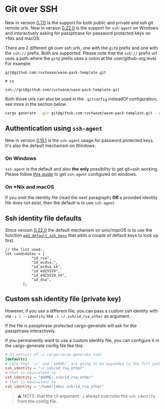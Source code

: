# Git over SSH

New in version [0.7.0] is the support for both public and private and ssh git remote urls.
New in version [0.22.0] is the support for `ssh-agent` on Windows and interactively asking for passphrase for password protected keys on *Nix and macOS.

There are 2 different git over ssh urls, one with the `git@` prefix and one with the `ssh://` prefix. Both are supported. Please note that the `ssh://` prefix url uses a path where the `git@` prefix uses a colon at the user/github-org level. For example:

```raw
git@github.com:rustwasm/wasm-pack-template.git

# vs

ssh://git@github.com/rustwasm/wasm-pack-template.git
```

Both those urls can also be used in the `.gitconfig` insteadOf configuration, see more in the section below.

```sh
cargo generate --git git@github.com:rustwasm/wasm-pack-template.git --name mywasm
```

## Authentication using `ssh-agent`

New in version [0.15.1] is the `ssh-agent` usage for password protected keys. It's also the default mechanism on Windows.

### On Windows

`ssh-agent` is the default and also **the only** possibility to get git+ssh working.
Please follow [this guide](https://github.com/cargo-generate/cargo-generate/discussions/653) to get `ssh-agent` configured on windows.

### On *Nix and macOS

If you omit the identity file (read the next paragraph) **OR** a provided identity file does not exist, then the default is to use `ssh-agent`.

## Ssh identity file defaults

Since version [0.22.0] the default mechanism on unix/macOS is to use the function [`add_default_ssh_keys`](https://github.com/de-vri-es/auth-git2-rs/blob/fd6502e20b9e82063b950ac9e32f6454341e71f2/src/lib.rs#L344) that adds a couple of default keys to look up first.

```
// the list used..
let candidates = [
			"id_rsa",
			"id_ecdsa,",
			"id_ecdsa_sk",
			"id_ed25519",
			"id_ed25519_sk",
			"id_dsa",
		];
```

## Custom ssh identity file (private key)

However, if you use a different file, you can pass a custom ssh identity with via `-i | --identity` like `-i ~/.ssh/id_rsa_other` as argument.

If the file is passphrase protected cargo-generate will ask for the passphrase interactively.

If you permanently want to use a custom identity file, you can configure it in the cargo-generate config file like this:

```toml
# an extract of ~/.cargo/cargo-generate.toml
[defaults]
# note that `~/` and `$HOME/` are going to be expanded to the full path seamlessly
ssh_identity = "~/.ssh/id_rsa_other"
# that is equivalent to
ssh_identity = "$HOME/.ssh/id_rsa_other"
# that is equivalent to
ssh_identity = "/home/john/.ssh/id_rsa_other"
```

> ⚠️ NOTE: that the cli argument `-i` always overrules the `ssh_identity` from the config file.

[0.7.0]: https://github.com/cargo-generate/cargo-generate/releases/tag/v0.7.0
[0.15.1]: https://github.com/cargo-generate/cargo-generate/releases/tag/v0.15.1
[0.22.0]: https://github.com/cargo-generate/cargo-generate/releases/tag/v0.22.0
